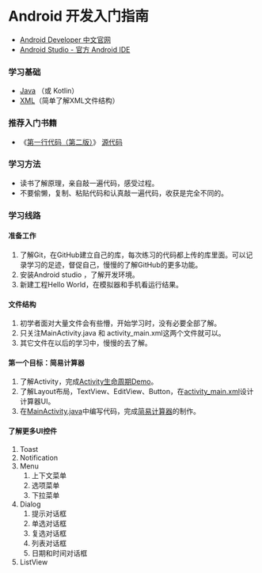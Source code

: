 # Android 开发入门指南
- [Android Developer 中文官网](https://developer.android.google.cn/index.html)
- [Android Studio - 官方 Android IDE](https://developer.android.google.cn/studio/index.html)
### 学习基础
- [Java](http://www.runoob.com/java/java-tutorial.html) （或 Kotlin）
- [XML](http://www.runoob.com/xml/xml-tutorial.html)（简单了解XML文件结构）
### 推荐入门书籍
- 《[第一行代码（第二版）](http://www.ituring.com.cn/book/1841)》 [源代码](https://github.com/guolindev/booksource)
### 学习方法
- 读书了解原理，亲自敲一遍代码，感受过程。
- 不要偷懒，复制、粘贴代码和认真敲一遍代码，收获是完全不同的。
### 学习线路
#### 准备工作
1. 了解Git，在GitHub建立自己的库，每次练习的代码都上传的库里面。可以记录学习的足迹，督促自己，慢慢的了解GitHub的更多功能。
2. 安装Android studio ，了解开发环境。
3. 新建工程Hello World，在模拟器和手机看运行结果。
#### 文件结构
1. 初学者面对大量文件会有些懵，开始学习时，没有必要全部了解。
2. 只关注MainActivity.java 和 activity_main.xml这两个文件就可以。
3. 其它文件在以后的学习中，慢慢的去了解。
#### 第一个目标：简易计算器
1. 了解Activity，完成[Activity生命周期Demo](https://github.com/HBU/AndroidDemo/tree/master/chapter04/ActivityLifeDemo)。
2. 了解Layout布局，TextView、EditView、Button，在[activity_main.xml](https://github.com/HBU/AndroidDemo/blob/master/chapter05/CalculatorDemo/app/src/main/res/layout/activity_main.xml)设计计算器UI。
3. 在[MainActivity.java](https://github.com/HBU/AndroidDemo/blob/master/chapter05/CalculatorDemo/app/src/main/java/com/example/calculatordemo/MainActivity.java)中编写代码，完成[简易计算器](https://github.com/HBU/AndroidDemo/tree/master/chapter05/CalculatorDemo)的制作。
#### 了解更多UI控件
1. Toast
2. Notification
3. Menu
    1. 上下文菜单
    2. 选项菜单
    3. 下拉菜单
4. Dialog
    1. 提示对话框
    2. 单选对话框
    3. 复选对话框
    4. 列表对话框
    5. 日期和时间对话框
5. ListView
